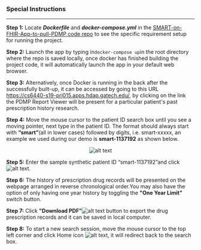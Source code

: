 ### Special Instructions
---
**Step 1:** Locate ***Dockerfile*** and ***docker-compose.yml*** in the  [SMART-on-FHIR-App-to-pull-PDMP code repo](https://github.gatech.edu/gt-cs6440-hit-spring2019/SMART-on-FHIR-App-to-pull-PDMP)  to see the specific requirement setup for running the project.


**Step 2:** Launch the app by typing in`docker-compose up`in the root directory where the repo is saved locally, once docker has finished building the project code, it will automatically launch the app in your default web browser.


**Step 3:** Alternatively, once Docker is running in the back after the successfully built-up, it can be accessed by going to this URL https://cs6440-s19-prj015.apps.hdap.gatech.edu/, by clicking on the link the PDMP Report Viewer will be present for a particular patient's past prescription history research.


**Step 4:** Move the mouse cursor to the patient ID search box until you see a moving pointer, next type in the patient ID. The format should always start with **“smart”**(all in lower cases) followed by digits, i.e. smart-xxxxx, an example we used during our demo is **smart-1137192** as shown below. <p align="center">![alt text](https://i.imgur.com/vuFuMO8.png?1)</p>


**Step 5:**  Enter the sample synthetic patient ID “smart-1137192”and click ![alt text](https://i.imgur.com/a2aAREG.png?1).


**Step 6:**  The history of prescription drug records will be presented on the webpage arranged in reverse chronological order.You may also have the option of only having one year history by toggling the **"One Year Limit"** switch button.


**Step 7:**  Click **"Download PDF"**![alt text](https://i.imgur.com/EcAKY4J.png?1) button to export the drug prescription records and it can be saved in local computer.


**Step 8:** To start a new search session, move the mouse cursor to the top left corner and click Home icon ![alt text](https://i.imgur.com/CVaIXAH.png?1), it will redirect back to the search box.












